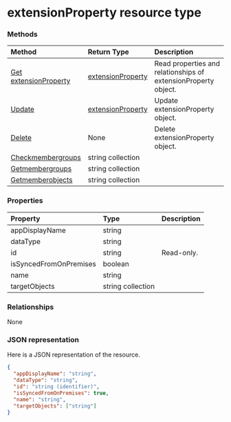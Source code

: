 # extensionProperty resource type




### Methods

| Method		   | Return Type	|Description|
|:---------------|:--------|:----------|
|[Get extensionProperty](../api/extensionproperty_get.md) | [extensionProperty](extensionproperty.md) |Read properties and relationships of extensionProperty object.|
|[Update](../api/extensionproperty_update.md) | [extensionProperty](extensionproperty.md)	|Update extensionProperty object. |
|[Delete](../api/extensionproperty_delete.md) | None |Delete extensionProperty object. |
|[Checkmembergroups](../api/extensionproperty_checkmembergroups.md)|string collection||
|[Getmembergroups](../api/extensionproperty_getmembergroups.md)|string collection||
|[Getmemberobjects](../api/extensionproperty_getmemberobjects.md)|string collection||

### Properties
| Property	   | Type	|Description|
|:---------------|:--------|:----------|
|appDisplayName|string||
|dataType|string||
|id|string| Read-only.|
|isSyncedFromOnPremises|boolean||
|name|string||
|targetObjects|string collection||

### Relationships
None


### JSON representation

Here is a JSON representation of the resource.

<!-- {
  "blockType": "resource",
  "optionalProperties": [

  ],
  "@odata.type": "microsoft.graph.extensionproperty"
}-->

```json
{
  "appDisplayName": "string",
  "dataType": "string",
  "id": "string (identifier)",
  "isSyncedFromOnPremises": true,
  "name": "string",
  "targetObjects": ["string"]
}

```

<!-- uuid: 8fcb5dbc-d5aa-4681-8e31-b001d5168d79
2015-10-25 14:57:30 UTC -->
<!-- {
  "type": "#page.annotation",
  "description": "extensionProperty resource",
  "keywords": "",
  "section": "documentation",
  "tocPath": ""
}-->